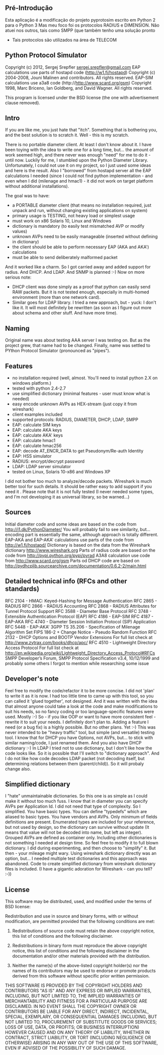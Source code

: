 Pré-Introdução
-----------------------------
Esta aplicação é a modificação do projeto pyprotosim escrito em Python 2 para o Python 3
Mas meu foco foi os protocolos RADIUS e DIMENSION. 
Não atuei nos outros, tais como SMPP (que também tenho uma solução pronto
- Tais protocolos são utilizados na área de TELECOM

Python Protocol Simulator
-----------------------------

Copyright (c) 2012, Sergej Srepfler <sergej.srepfler@gmail.com>
EAP calculations use parts of hostapd code (http://w1.fi/hostapd)
Copyright (c) 2004-2008, Jouni Malinen and contributors. All rights reserved.
EAP-SIM calculations use a3a8 code (http://http://www.scard.org/gsm)
Copyright 1998, Marc Briceno, Ian Goldberg, and David Wagner. All rights reserved.

This program is licensed under the BSD license (the one with advertisement
clause removed).

Intro
-----

If you are like me, you just hate that "itch". Something that is bothering 
you, and the best solution is to scratch it. Well - this is my scratch.

There is no portable diameter client. At least I don't know about it. I have
been toying with the idea to write one for a long time, but... the amount of 
work seemed high, and there never was enough "need" for me to do it - until 
now. Luckily for me, I stumbled upon the Python Diameter Library. 
Unfortunately, I could not use it on my project, so I just used some ideas and
here is the result.  Also I "borrowed" from hostapd server all the EAP 
calculations I needed (since I could not find python implementation - and even
when I did (milenage and hmac1) - it did not work on target platform without 
additional installations). 

The goal was to have:
- a PORTABLE diameter client (that means no installation required, just unpack 
  and run, without changing existing applications on system) 
- primary usage is TESTING, not heavy load or simplest usage
- must work on x86 Solaris 10, Linux and Windows
- dictionary is mandatory (to easily test mismatched AVP or modify values)
- unknown AVPs need to be easily manageable (inserted without defining in 
  dictionary)
- the client should be able to perform necessary EAP (AKA and AKA') 
  calculations
- must be able to send deliberately malformed packet

And it worked like a charm. So I got carried away and added support for 
radius. And DHCP. And LDAP. And SNMP is planned :-)
Now on more serious note:
 - DHCP client was done simply as a proof that python can easily send RAW 
   packets. But it is not tested enough, especially in multi-homed environment
   (more than one network card). 
 - Similar goes for LDAP library. I tried a new approach, but - yuck: I don't 
   like it. It will most definitely be rewritten (as soon as I figure out more
   about schema and other stuff. And have more time).
 
Naming
------

Original name was about testing AAA server I was testing on. But as the 
project grew, that name had to be changed. Finally, name was settled to 
PYthon Protocol Simulator (pronounced as "pipes"). 

Features
--------

- no installation required (well, almost. You'll need to install python 2.X on 
  windows platform.)
- tested with python 2.4-2.7
- use simplified dictionary (minimal features - user must know what is needed)
- easy encode unknown AVPs as HEX-stream (just copy it from wireshark)
- client examples included
- supported protocols: RADIUS, DIAMETER, DHCP, LDAP, SMPP
- EAP: calculate SIM keys
- EAP: calculate AKA keys
- EAP: calculate AKA' keys
- EAP: calculate hmac1
- EAP: calculate hmac256
- EAP: decode AT_ENCR_DATA to get Pseudonym/Re-auth Identity
- EAP: HSS simulator
- RADIUS: encrypt/decrypt password
- LDAP: LDAP server simulator
- tested on Linux, Solaris 10-x86 and Windows XP

I did not bother too much to analyze/decode packets. Wireshark is much better 
tool for such details. It should be rather easy to add support if you need it .
Please note that it is not fully tested (I never needed some types, and I'm 
not developing it as universal library, so be warned...)

Sources
-------

Initial diameter code and some ideas are based on the code from 
http://i1.dk/PythonDiameter/
You will probably fail to see similarity, but... encoding part is essentially 
the same, although approach is totally different.
EAP-AKA and EAP-AKA' calculations use parts of the code from 
http://w1.fi/hostapd/
Dictionary is based on the data from the Wireshark dictionary 
http://www.wireshark.org
Parts of radius code are based on the code from 
http://pypi.python.org/pypi/pyrad
A3A8 calculation use code from http://www.scard.org/gsm
Parts od DHCP code are based on 
http://pydhcplib.sourcearchive.com/documentation/0.6.2-2/main.html

Detailed technical info (RFCs and other standards)
-----------------------

RFC 2104 - HMAC: Keyed-Hashing for Message Authentication
RFC 2865 - RADIUS
RFC 2866 - RADIUS Accounting
RFC 2868 - RADIUS Attributes for Tunnel Protocol Support
RFC 3588 - Diameter Base Protocol
RFC 3748 - Extensible Authentication Protocol (EAP)
RFC 4186 - EAP-SIM
RFC 4187 - EAP-AKA
RFC 4740 - Diameter Session Initiation Protocol (SIP) Application
RFC 5448 - EAP-AKA'
3GPP TS 35.206 - Specification of Milenage Algorithm Set 
FIPS 186-2 + Change Notice - Pseudo Random Function
RFC 2132 - DHCP Options and BOOTP Vendor Extensions
For full list check at http://www.zytrax.com/books/dhcp/apc/
RFC 4510 - Lightweight Directory Access Protocol
For full list check at http://en.wikipedia.org/wiki/Lightweight_Directory_Access_Protocol#RFCs
SMPP Developer’s Forum, SMPP Protocol Specification v3.4, 10/12/1999
and probably some others I forgot to mention while researching some issue

Developer's note
----------------

Feel free to modify the code/refactor it to be more concise. I did not 'plan' 
to write it as it is now. I had too little time to came up with this tool, so 
you can called it 'glued together', not designed. And it was written with the 
idea that almost anyone could take a look at the code and make modifications 
to suit his needs, so no fancy coding or too language-specific features were 
used. Mostly :-)
So - if you like OOP or want to have more consistent feel - rewrite it to suit
your needs. I definitely don't plan to. Adding a feature I need (or a 
bug fix) is a highly possible. But no other plans. Yet :-)
This was never intended to be "heavy traffic" tool, but simple (and versatile)
testing tool. 
I know that for DHCP you have Options, not AVPs, but... to stick with similar 
naming/code, I just renamed them. And you also have DHCP dictionary :-)
In LDAP I tried not to use dictionary, but I don't like how the code looks 
like. So it is possible that I'll switch to "dictionary approach". And I do 
not like how code decodes LDAP packet (not decoding itself, but determining 
relations between them (parent/child)). So it will probaly change also. 

Simplified dictionary
---------------------

I "hate" unmaintainable dictionaries. So this one is as simple as I could make
it without too much fuss.
I know that in diameter you can specify AVPs per Application Id. I did not 
need that type of complexity. So I simplified.
You have basic types. You can define "typedefs" which are aliased to basic 
types. You have vendors and AVPs. Only minimum of fields definitions are 
present. Enumerated types are included for your reference, but not used by 
design, so the dictionary can survive without update (It means that value 
will not be decoded into name, but left as integer). Grouped AVPs are defined
as container only.
Including other dictionaries is not something I needed at design time.
So feel free to modify it to full blown dictionary. I did during experimenting,
and then choose to "simplify" it. But then - your mileage might wary. 
Using wireshark dictionary directly was an option, but... I needed multiple 
test dictionaries and this approach was abandoned.
Code to create simplified dictionary from wireshark dictionary files is 
included. (I have a gigantic adoration for Wireshark - can you tell? :-))

License
-------

This software may be distributed, used, and modified under the terms of
BSD license:

Redistribution and use in source and binary forms, with or without
modification, are permitted provided that the following conditions are
met:

1. Redistributions of source code must retain the above copyright
   notice, this list of conditions and the following disclaimer.

2. Redistributions in binary form must reproduce the above copyright
   notice, this list of conditions and the following disclaimer in the
   documentation and/or other materials provided with the distribution.

3. Neither the name(s) of the above-listed copyright holder(s) nor the
   names of its contributors may be used to endorse or promote products
   derived from this software without specific prior written permission.

THIS SOFTWARE IS PROVIDED BY THE COPYRIGHT HOLDERS AND CONTRIBUTORS
"AS IS" AND ANY EXPRESS OR IMPLIED WARRANTIES, INCLUDING, BUT NOT
LIMITED TO, THE IMPLIED WARRANTIES OF MERCHANTABILITY AND FITNESS FOR
A PARTICULAR PURPOSE ARE DISCLAIMED. IN NO EVENT SHALL THE COPYRIGHT
OWNER OR CONTRIBUTORS BE LIABLE FOR ANY DIRECT, INDIRECT, INCIDENTAL,
SPECIAL, EXEMPLARY, OR CONSEQUENTIAL DAMAGES (INCLUDING, BUT NOT
LIMITED TO, PROCUREMENT OF SUBSTITUTE GOODS OR SERVICES; LOSS OF USE,
DATA, OR PROFITS; OR BUSINESS INTERRUPTION) HOWEVER CAUSED AND ON ANY
THEORY OF LIABILITY, WHETHER IN CONTRACT, STRICT LIABILITY, OR TORT
(INCLUDING NEGLIGENCE OR OTHERWISE) ARISING IN ANY WAY OUT OF THE USE
OF THIS SOFTWARE, EVEN IF ADVISED OF THE POSSIBILITY OF SUCH DAMAGE.
